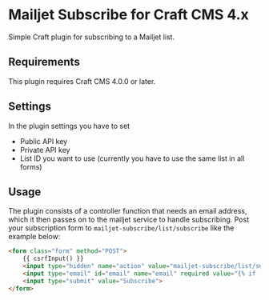 # Mailjet Subscribe for Craft CMS 4.x

Simple Craft plugin for subscribing to a Mailjet list.

## Requirements

This plugin requires Craft CMS 4.0.0 or later.

## Settings

In the plugin settings you have to set
- Public API key
- Private API key
- List ID you want to use (currently you have to use the same list in all forms)

## Usage

The plugin consists of a controller function that needs an email address, which it then passes on to the mailjet service to handle subscribing.
Post your subscription form to `mailjet-subscribe/list/subscribe` like the example below: 

```html
<form class="form" method="POST">
    {{ csrfInput() }}
    <input type="hidden" name="action" value="mailjet-subscribe/list/subscribe">
    <input type="email" id="email" name="email" required value="{% if (mailjetSubscribe is defined) and (not mailjetSubscribe.success) %}{{ mailjetSubscribe.values.email }}{% endif %}">
    <input type="submit" value="Subscribe">
</form>
```
